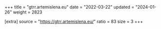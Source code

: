 +++
title = "gtrr.artemislena.eu"
date = "2022-03-22"
updated = "2024-01-26"
weight = 2823

[extra]
source = "https://gtrr.artemislena.eu/"
ratio = 83
size = 3
+++
